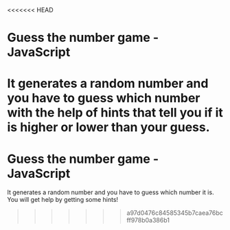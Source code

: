 <<<<<<< HEAD
# Guess the number game - JavaScript

It generates a random number and you have to guess which number with the help of hints that tell you if it is higher or lower than your guess.
=======
# Guess the number game - JavaScript 
It generates a random number and you have to guess which number it is. You will get help by getting some hints!
>>>>>>> a97d0476c84585345b7caea76bcff978b0a386b1
